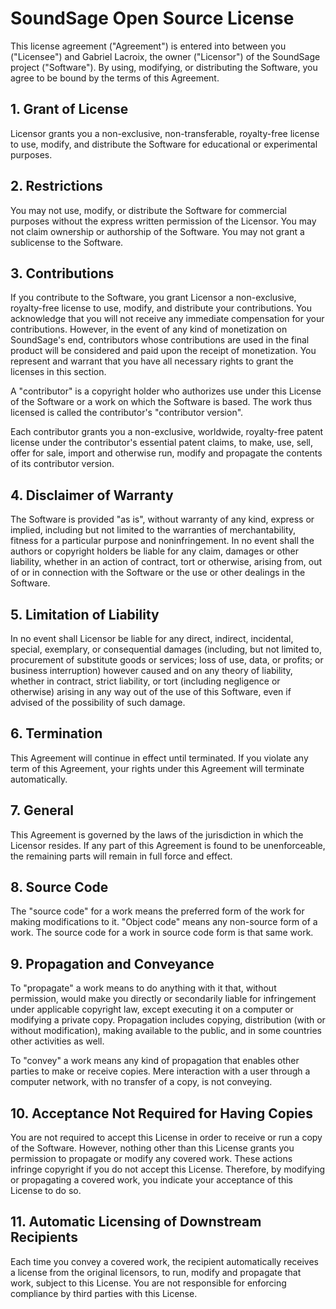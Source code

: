 

<h1>SoundSage Open Source License</h1>

<p>This license agreement ("Agreement") is entered into between you ("Licensee") and Gabriel Lacroix, the owner ("Licensor") of the SoundSage project ("Software"). By using, modifying, or distributing the Software, you agree to be bound by the terms of this Agreement.</p>

<h2>1. Grant of License</h2>

<p>Licensor grants you a non-exclusive, non-transferable, royalty-free license to use, modify, and distribute the Software for educational or experimental purposes.</p>

<h2>2. Restrictions</h2>

<p>You may not use, modify, or distribute the Software for commercial purposes without the express written permission of the Licensor. You may not claim ownership or authorship of the Software. You may not grant a sublicense to the Software.</p>

<h2>3. Contributions</h2>

<p>If you contribute to the Software, you grant Licensor a non-exclusive, royalty-free license to use, modify, and distribute your contributions. You acknowledge that you will not receive any immediate compensation for your contributions. However, in the event of any kind of monetization on SoundSage's end, contributors whose contributions are used in the final product will be considered and paid upon the receipt of monetization. You represent and warrant that you have all necessary rights to grant the licenses in this section.</p>

<p>A "contributor" is a copyright holder who authorizes use under this License of the Software or a work on which the Software is based. The work thus licensed is called the contributor's "contributor version".</p>

<p>Each contributor grants you a non-exclusive, worldwide, royalty-free patent license under the contributor's essential patent claims, to make, use, sell, offer for sale, import and otherwise run, modify and propagate the contents of its contributor version.</p>

<h2>4. Disclaimer of Warranty</h2>

<p>The Software is provided "as is", without warranty of any kind, express or implied, including but not limited to the warranties of merchantability, fitness for a particular purpose and noninfringement. In no event shall the authors or copyright holders be liable for any claim, damages or other liability, whether in an action of contract, tort or otherwise, arising from, out of or in connection with the Software or the use or other dealings in the Software.</p>

<h2>5. Limitation of Liability</h2>

<p>In no event shall Licensor be liable for any direct, indirect, incidental, special, exemplary, or consequential damages (including, but not limited to, procurement of substitute goods or services; loss of use, data, or profits; or business interruption) however caused and on any theory of liability, whether in contract, strict liability, or tort (including negligence or otherwise) arising in any way out of the use of this Software, even if advised of the possibility of such damage.</p>

<h2>6. Termination</h2>

<p>This Agreement will continue in effect until terminated. If you violate any term of this Agreement, your rights under this Agreement will terminate automatically.</p>

<h2>7. General</h2>

<p>This Agreement is governed by the laws of the jurisdiction in which the Licensor resides. If any part of this Agreement is found to be unenforceable, the remaining parts will remain in full force and effect.</p>

<h2>8. Source Code</h2>

<p>The "source code" for a work means the preferred form of the work for making modifications to it. "Object code" means any non-source form of a work. The source code for a work in source code form is that same work.</p>

<h2>9. Propagation and Conveyance</h2>

<p>To "propagate" a work means to do anything with it that, without permission, would make you directly or secondarily liable for infringement under applicable copyright law, except executing it on a computer or modifying a private copy. Propagation includes copying, distribution (with or without modification), making available to the public, and in some countries other activities as well.</p>

<p>To "convey" a work means any kind of propagation that enables other parties to make or receive copies. Mere interaction with a user through a computer network, with no transfer of a copy, is not conveying.</p>

<h2>10. Acceptance Not Required for Having Copies</h2>

<p>You are not required to accept this License in order to receive or run a copy of the Software. However, nothing other than this License grants you permission to propagate or modify any covered work. These actions infringe copyright if you do not accept this License. Therefore, by modifying or propagating a covered work, you indicate your acceptance of this License to do so.</p>

<h2>11. Automatic Licensing of Downstream Recipients</h2>

<p>Each time you convey a covered work, the recipient automatically receives a license from the original licensors, to run, modify and propagate that work, subject to this License. You are not responsible for enforcing compliance by third parties with this License.</p>


